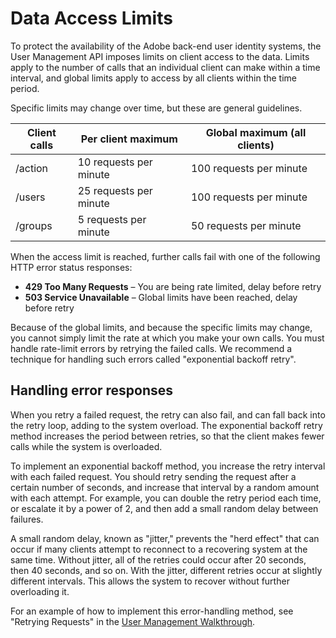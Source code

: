 # Data Access Limits

To protect the availability of the Adobe back-end user identity systems, the User Management API imposes limits on client access to the data. Limits apply to the number of calls that an individual client can make within a time interval, and global limits apply to access by all clients within the time period.

Specific limits may change over time, but these are general guidelines.

| Client calls | Per client maximum | Global maximum (all clients) | 
| --- | --- | --- |
| /action | 10 requests per minute | 100 requests per minute |
| /users | 25 requests per minute | 100 requests per minute |
| /groups | 5 requests per minute | 50 requests per minute |

When the access limit is reached, further calls fail with one of the following HTTP error status responses:

* **429 Too Many Requests** – You are being rate limited, delay before retry
* **503 Service Unavailable** – Global limits have been reached, delay before retry

Because of the global limits, and because the specific limits may change, you cannot simply limit the rate at which you make your own calls. You must handle rate-limit errors by retrying the failed calls.  We recommend a technique for handling such errors called "exponential backoff retry".

## Handling error responses

When you retry a failed request, the retry can also fail, and can fall back into the retry loop, adding to the system overload. The exponential backoff retry method increases the period between retries, so that the client makes fewer calls while the system is overloaded.

To implement an exponential backoff method, you increase the retry interval with each failed request. You should retry sending the request after a certain number of seconds, and increase that interval by a random amount with each attempt. For example, you can double the retry period each time, or escalate it by a power of 2, and then add a small random delay between failures.

A small random delay, known as "jitter," prevents the "herd effect" that can occur if many clients attempt to reconnect to a recovering system at the same time. Without jitter, all of the retries could occur after 20 seconds, then 40 seconds, and so on. With the jitter, different retries occur at slightly different intervals. This allows the system to recover without further overloading it.

For an example of how to implement this error-handling method, see "Retrying Requests" in the [User Management Walkthrough](../samples/index.html).
